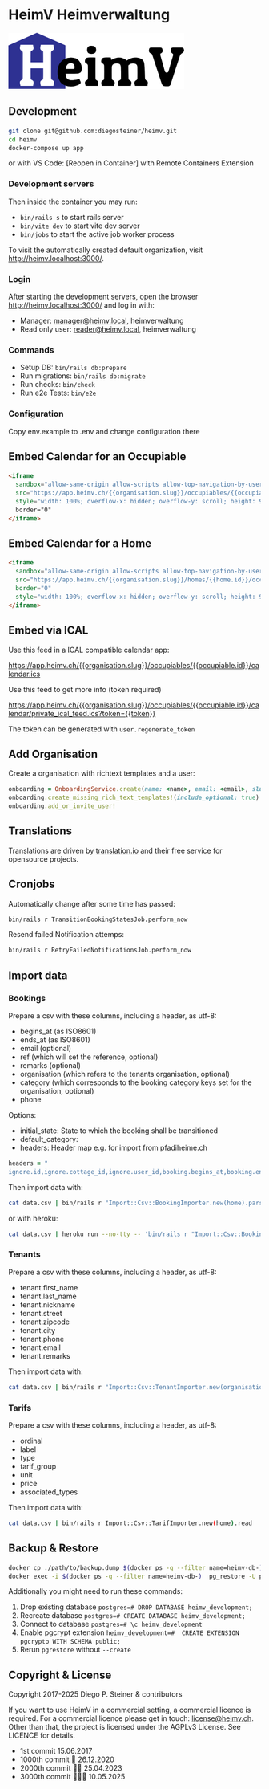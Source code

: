 # HeimV Heimverwaltung

![HeimV Logo](app/javascript/images/logo.png)

## Development

```sh
git clone git@github.com:diegosteiner/heimv.git
cd heimv
docker-compose up app
```

or with VS Code: [Reopen in Container] with Remote Containers Extension

### Development servers

Then inside the container you may run:

- `bin/rails s` to start rails server
- `bin/vite dev` to start vite dev server
- `bin/jobs` to start the active job worker process

To visit the automatically created default organization, visit <http://heimv.localhost:3000/>.

### Login

After starting the development servers, open the browser <http://heimv.localhost:3000/> and log in with:

- Manager: <manager@heimv.local>, heimverwaltung
- Read only user: <reader@heimv.local>, heimverwaltung

### Commands

- Setup DB: `bin/rails db:prepare`
- Run migrations: `bin/rails db:migrate`
- Run checks: `bin/check`
- Run e2e Tests: `bin/e2e`

### Configuration

Copy env.example to .env and change configuration there

## Embed Calendar for an Occupiable

```html
<iframe
  sandbox="allow-same-origin allow-scripts allow-top-navigation-by-user-activation allow-top-navigation"
  src="https://app.heimv.ch/{{organisation.slug}}/occupiables/{{occupiables.id}}/calendar/embed?display_months=9"
  style="width: 100%; overflow-x: hidden; overflow-y: scroll; height: 960px; border: none;">
  border="0"
</iframe>
```

## Embed Calendar for a Home

```html
<iframe
  sandbox="allow-same-origin allow-scripts allow-top-navigation-by-user-activation allow-top-navigation"
  src="https://app.heimv.ch/{{organisation.slug}}/homes/{{home.id}}/occupancies/embed?display_months=9"
  border="0"
  style="width: 100%; overflow-x: hidden; overflow-y: scroll; height: 960px; border: none;">
</iframe>
```

## Embed via ICAL

Use this feed in a ICAL compatible calendar app:

<https://app.heimv.ch/{{organisation.slug}}/occupiables/{{occupiable.id}}/calendar.ics>

Use this feed to get more info (token required)

<https://app.heimv.ch/{{organisation.slug}}/occupiables/{{occupiable.id}}/calendar/private_ical_feed.ics?token={{token}}>

The token can be generated with `user.regenerate_token`

## Add Organisation

Create a organisation with richtext templates and a user:

```ruby
onboarding = OnboardingService.create(name: <name>, email: <email>, slug: <slug>)
onboarding.create_missing_rich_text_templates!(include_optional: true)
onboarding.add_or_invite_user!
```

## Translations

Translations are driven by [translation.io](https://translation.io/) and their free service for opensource projects.

## Cronjobs

Automatically change after some time has passed:

```bash
bin/rails r TransitionBookingStatesJob.perform_now
```

Resend failed Notification attemps:

```bash
bin/rails r RetryFailedNotificationsJob.perform_now
```

## Import data

### Bookings

Prepare a csv with these columns, including a header, as utf-8:

- begins_at (as ISO8601)
- ends_at (as ISO8601)
- email (optional)
- ref (which will set the reference, optional)
- remarks (optional)
- organisation (which refers to the tenants organisation, optional)
- category (which corresponds to the booking category keys set for the organisation, optional)
- phone

Options:

- initial_state: State to which the booking shall be transitioned
- default_category:
- headers: Header map e.g. for import from pfadiheime.ch

```ruby
headers = "
ignore.id,ignore.cottage_id,ignore.user_id,booking.begins_at,booking.ends_at,booking.remarks,booking.occupancy_type,ignore.created_at,ignore.updated_at,tenant.email,ignore.occupancy_type,booking.remarks,ignore.slug,booking.headcount,tenant.birth_date,booking.tenant_organisation,tenant.name,tenant.street_address,tenant.street_address_2,tenant.zipcode,tenant.city,ignore,ignore,ignore,ignore,tenant.phone"
```

Then import data with:

```bash
cat data.csv | bin/rails r "Import::Csv::BookingImporter.new(home).parse(ARGF, **options)"
```

or with heroku:

```bash
cat data.csv | heroku run --no-tty -- 'bin/rails r "Import::Csv::BookingImporter.new(home).parse"'
```

### Tenants

Prepare a csv with these columns, including a header, as utf-8:

- tenant.first_name
- tenant.last_name
- tenant.nickname
- tenant.street
- tenant.zipcode
- tenant.city
- tenant.phone
- tenant.email
- tenant.remarks

Then import data with:

```bash
cat data.csv | bin/rails r "Import::Csv::TenantImporter.new(organisation).parse"
```

### Tarifs

Prepare a csv with these columns, including a header, as utf-8:

- ordinal
- label
- type
- tarif_group
- unit
- price
- associated_types

Then import data with:

```bash
cat data.csv | bin/rails r Import::Csv::TarifImporter.new(home).read
```

## Backup & Restore

```bash
docker cp ./path/to/backup.dump $(docker ps -q --filter name=heimv-db-):/tmp/resore.dump
docker exec -i $(docker ps -q --filter name=heimv-db-)  pg_restore -U postgres --dbname heimv_development --host=localhost --no-privileges --no-owner --no-acl --clean --create --verbose < /tmp/restore.dump
```

Additionally you might need to run these commands:

1. Drop existing database `postgres=# DROP DATABASE heimv_development;`
1. Recreate database `postgres=# CREATE DATABASE heimv_development;`
1. Connect to database `postgres=# \c heimv_development`
1. Enable pgcrypt extension `heimv_development=#  CREATE EXTENSION pgcrypto WITH SCHEMA public;`
1. Rerun `pgrestore` without `--create`

## Copyright & License

Copyright 2017-2025 Diego P. Steiner & contributors

If you want to use HeimV in a commercial setting, a commercial licence
is required. For a commercial licence please get in touch: <license@heimv.ch>.
Other than that, the project is licensed under the AGPLv3 License.
See LICENCE  for details.

- 1st commit 15.06.2017
- 1000th commit 🎂 26.12.2020
- 2000th commit 🎂🎂 25.04.2023
- 3000th commit 🎂🎂🎂 10.05.2025
